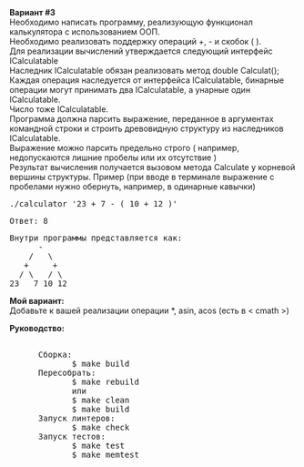 <div><strong>Вариант #3</strong></div>
<div>Необходимо написать программу, реализующую функционал калькулятора с использованием ООП.</div>
<div>Необходимо реализовать поддержку операций +, - и скобок ( ).</div>
<div>Для реализации вычислений утверждается следующий интерфейс ICalculatable</div>
<div>Наследник ICalculatable обязан реализовать метод double Calculat();</div>
<div>Каждая операция наследуется от интерфейса ICalculatable, бинарные операции могут принимать два ICalculatable, а унарные один ICalculatable.</div>
<div>Число тоже ICalculatable.</div>
<div>Программа должна парсить выражение, переданное в аргументах командной строки и строить древовидную структуру из наследников ICalculatable.</div>
<div>Выражение можно парсить предельно строго ( например, недопускаются лишние пробелы или их отсутствие ) </div>
<div>Результат вычисления получается вызовом метода Calculate у корневой вершины структуры.
Пример (при вводе в терминале выражение с пробелами нужно обернуть, например, в одинарные кавычки) </div>
<pre>./calculator '23 + 7 - ( 10 + 12 )'</pre>
<pre>Ответ: 8</pre>
<pre>
Внутри программы представляется как:
      -
    /   \
   +     +
  / \   / \
23   7 10 12
</pre>

<div><strong>Мой вариант:</strong></div>
<div>Добавьте к вашей реализации операции *, asin, acos (есть в < cmath >)</div>

<strong>Руководство: </strong>
<pre> 
      Сборка:
             $ make build
      Пересобрать:
             $ make rebuild
             или
             $ make clean
             $ make build
      Запуск линтеров:
             $ make check
      Запуск тестов: 
             $ make test
             $ make memtest
</pre>
